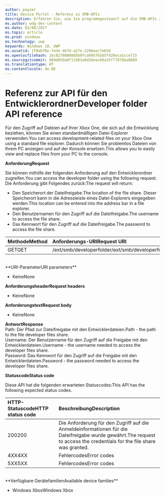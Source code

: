```yaml
---
author: payzer
title: Device Portal - Referenz zu SMB-APIs
description: Erfahren Sie, wie Sie programmgesteuert auf die SMB-APIs zugreifen.
ms.author: wdg-dev-content
ms.date: 02/08/2017
ms.topic: article
ms.prod: windows
ms.technology: uwp
keywords: Windows 10, UWP
ms.assetid: 1f0eb76e-fe3e-4674-a27e-229beec7e63d
ms.openlocfilehash: 1bc02780808d5b9fca09576165f428eca1cce715
ms.sourcegitcommit: 909d859a0f11981a8d1beac0da35f779786a6889
ms.translationtype: HT
ms.contentlocale: de-DE
---
```

# <a name="developer-folder-api-reference"></a><span data-ttu-id="eadf3-104">Referenz zur API für den Entwicklerordner</span><span class="sxs-lookup"><span data-stu-id="eadf3-104">Developer folder API reference</span></span>   
<span data-ttu-id="eadf3-105">Für den Zugriff auf Dateien auf Ihrer Xbox One, die sich auf die Entwicklung beziehen, können Sie einen standardmäßigen Datei-Explorer verwenden.</span><span class="sxs-lookup"><span data-stu-id="eadf3-105">You can access development-related files on your Xbox One using a standard file explorer.</span></span> <span data-ttu-id="eadf3-106">Dadurch können Sie problemlos Dateien von Ihrem PC anzeigen und auf der Konsole ersetzen.</span><span class="sxs-lookup"><span data-stu-id="eadf3-106">This allows you to easily view and replace files from your PC to the console.</span></span>

**<span data-ttu-id="eadf3-107">Anforderung</span><span class="sxs-lookup"><span data-stu-id="eadf3-107">Request</span></span>**

<span data-ttu-id="eadf3-108">Sie können mithilfe der folgenden Anforderung auf den Entwicklerordner zugreifen.</span><span class="sxs-lookup"><span data-stu-id="eadf3-108">You can access the developer folder using the following request.</span></span> <span data-ttu-id="eadf3-109">Die Anforderung gibt Folgendes zurück:</span><span class="sxs-lookup"><span data-stu-id="eadf3-109">The request will return:</span></span>    
* <span data-ttu-id="eadf3-110">Den Speicherort der Dateifreigabe.</span><span class="sxs-lookup"><span data-stu-id="eadf3-110">The location of the file share.</span></span> <span data-ttu-id="eadf3-111">Dieser Speicherort kann in die Adressleiste eines Datei-Explorers eingegeben werden.</span><span class="sxs-lookup"><span data-stu-id="eadf3-111">This location can be entered into the address bar in a file explorer.</span></span>
* <span data-ttu-id="eadf3-112">Den Benutzernamen für den Zugriff auf die Dateifreigabe.</span><span class="sxs-lookup"><span data-stu-id="eadf3-112">The username to access the file share.</span></span>
* <span data-ttu-id="eadf3-113">Das Kennwort für den Zugriff auf die Dateifreigabe.</span><span class="sxs-lookup"><span data-stu-id="eadf3-113">The password to access the file share.</span></span>

<span data-ttu-id="eadf3-114">Methode</span><span class="sxs-lookup"><span data-stu-id="eadf3-114">Method</span></span>      | <span data-ttu-id="eadf3-115">Anforderungs-URI</span><span class="sxs-lookup"><span data-stu-id="eadf3-115">Request URI</span></span>
:------     | :-----
<span data-ttu-id="eadf3-116">GET</span><span class="sxs-lookup"><span data-stu-id="eadf3-116">GET</span></span> | <span data-ttu-id="eadf3-117">/ext/smb/developerfolder</span><span class="sxs-lookup"><span data-stu-id="eadf3-117">/ext/smb/developerfolder</span></span>
<br />
**<span data-ttu-id="eadf3-118">URI-Parameter</span><span class="sxs-lookup"><span data-stu-id="eadf3-118">URI parameters</span></span>**

- <span data-ttu-id="eadf3-119">Keine</span><span class="sxs-lookup"><span data-stu-id="eadf3-119">None</span></span>

**<span data-ttu-id="eadf3-120">Anforderungsheader</span><span class="sxs-lookup"><span data-stu-id="eadf3-120">Request headers</span></span>**

- <span data-ttu-id="eadf3-121">Keine</span><span class="sxs-lookup"><span data-stu-id="eadf3-121">None</span></span>

**<span data-ttu-id="eadf3-122">Anforderungstext</span><span class="sxs-lookup"><span data-stu-id="eadf3-122">Request body</span></span>**

- <span data-ttu-id="eadf3-123">Keine</span><span class="sxs-lookup"><span data-stu-id="eadf3-123">None</span></span>

**<span data-ttu-id="eadf3-124">Antwort</span><span class="sxs-lookup"><span data-stu-id="eadf3-124">Response</span></span>**   
<span data-ttu-id="eadf3-125">Path: Der Pfad zur Dateifreigabe mit den Entwicklerdateien.</span><span class="sxs-lookup"><span data-stu-id="eadf3-125">Path - the path to the file developer files share.</span></span>   
<span data-ttu-id="eadf3-126">Username: Der Benutzername für den Zugriff auf die Freigabe mit den Entwicklerdateien.</span><span class="sxs-lookup"><span data-stu-id="eadf3-126">Username - the username needed to access the developer files share.</span></span>   
<span data-ttu-id="eadf3-127">Password: Das Kennwort für den Zugriff auf die Freigabe mit den Entwicklerdateien.</span><span class="sxs-lookup"><span data-stu-id="eadf3-127">Password - the password needed to access the developer files share.</span></span>   

**<span data-ttu-id="eadf3-128">Statuscode</span><span class="sxs-lookup"><span data-stu-id="eadf3-128">Status code</span></span>**

<span data-ttu-id="eadf3-129">Diese API hat die folgenden erwarteten Statuscodes:</span><span class="sxs-lookup"><span data-stu-id="eadf3-129">This API has the following expected status codes.</span></span>

<span data-ttu-id="eadf3-130">HTTP-Statuscode</span><span class="sxs-lookup"><span data-stu-id="eadf3-130">HTTP status code</span></span>      | <span data-ttu-id="eadf3-131">Beschreibung</span><span class="sxs-lookup"><span data-stu-id="eadf3-131">Description</span></span>
:------     | :-----
<span data-ttu-id="eadf3-132">200</span><span class="sxs-lookup"><span data-stu-id="eadf3-132">200</span></span> | <span data-ttu-id="eadf3-133">Die Anforderung für den Zugriff auf die Anmeldeinformationen für die Dateifreigabe wurde gewährt.</span><span class="sxs-lookup"><span data-stu-id="eadf3-133">The request to access the credentials for the file share was granted.</span></span>
<span data-ttu-id="eadf3-134">4XX</span><span class="sxs-lookup"><span data-stu-id="eadf3-134">4XX</span></span> | <span data-ttu-id="eadf3-135">Fehlercodes</span><span class="sxs-lookup"><span data-stu-id="eadf3-135">Error codes</span></span>
<span data-ttu-id="eadf3-136">5XX</span><span class="sxs-lookup"><span data-stu-id="eadf3-136">5XX</span></span> | <span data-ttu-id="eadf3-137">Fehlercodes</span><span class="sxs-lookup"><span data-stu-id="eadf3-137">Error codes</span></span>
<br />
**<span data-ttu-id="eadf3-138">Verfügbare Gerätefamilien</span><span class="sxs-lookup"><span data-stu-id="eadf3-138">Available device families</span></span>**

* <span data-ttu-id="eadf3-139">Windows Xbox</span><span class="sxs-lookup"><span data-stu-id="eadf3-139">Windows Xbox</span></span>
